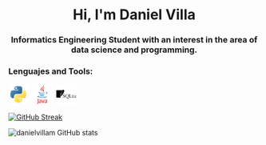 <div id="header" align="center">
  <h1 align=center">Hi, I'm Daniel Villa</h1>
  <h3 align=center">Informatics Engineering Student with an interest in the area of data science and programming.
  </h3>
 
  <div align="left">
    <h3>Lenguajes and Tools:</h3>
    <div>
      <img src="https://github.com/devicons/devicon/blob/master/icons/python/python-original.svg" title="Python" alt="Python" width="40" height="40"/>&nbsp;
      <img src="https://github.com/devicons/devicon/blob/master/icons/java/java-original-wordmark.svg" title="Java" alt="Java" width="40" height="40"/>&nbsp;
      <img src="https://github.com/devicons/devicon/blob/master/icons/sqlite/sqlite-plain-wordmark.svg" title="Java" alt="Java" width="40" height="40"/>&nbsp;
      

[![GitHub Streak](http://github-readme-streak-stats.herokuapp.com?user=danielvillam&theme=dark&hide_border=true)](https://git.io/streak-stats)
      
![danielvillam GitHub stats](https://github-readme-stats.vercel.app/api?username=danielvillam&show_icons=true&theme=radical)
